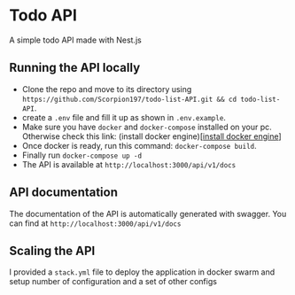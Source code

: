 # Todo API

A simple todo API made with Nest.js

## Running the API locally

- Clone the repo and move to its directory using `https://github.com/Scorpion197/todo-list-API.git && cd todo-list-API`.
- create a `.env` file and fill it up as shown in `.env.example`.
- Make sure you have `docker` and `docker-compose` installed on your pc. Otherwise check this link: (install docker engine)[[install docker engine](https://docs.docker.com/engine/install/)]
- Once docker is ready, run this command: `docker-compose build`.
- Finally run `docker-compose up -d`
- The API is available at `http://localhost:3000/api/v1/docs`

## API documentation

The documentation of the API is automatically generated with swagger. You can find at `http://localhost:3000/api/v1/docs`

## Scaling the API

I provided a `stack.yml` file to deploy the application in docker swarm and setup number of configuration and a set of other configs
